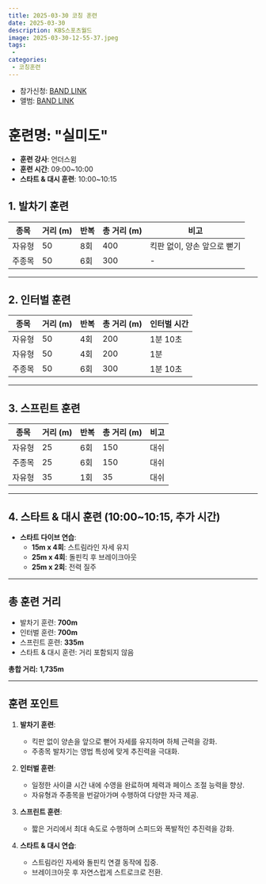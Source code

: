 ```yaml
---
title: 2025-03-30 코칭 훈련
date: 2025-03-30
description: KBS스포츠월드
image: 2025-03-30-12-55-37.jpeg
tags:
 - 
categories:
 - 코칭훈련
---
```


- 참가신청: [BAND LINK](https://band.us/band/93484357/schedule/4%2F93484357%2F615931560%2F19700101)
- 앨범: [BAND LINK](https://band.us/band/93484357/album/85688893)


# **훈련명: "실미도"**

* **훈련 강사**: 언더스윔
* **훈련 시간**: 09:00~10:00
* **스타트 & 대시 훈련**: 10:00~10:15

## **1. 발차기 훈련**  
| 종목 | 거리 (m) | 반복 | 총 거리 (m) | 비고 |
|------|----------|------|-------------|------|
| 자유형 | 50 | 8회 | 400 | 킥판 없이, 양손 앞으로 뻗기 |
| 주종목 | 50 | 6회 | 300 | - |

---

## **2. 인터벌 훈련**  
| 종목 | 거리 (m) | 반복 | 총 거리 (m) | 인터벌 시간 |
|------|----------|------|-------------|-------------|
| 자유형 | 50 | 4회 | 200 | 1분 10초 |
| 자유형 | 50 | 4회 | 200 | 1분 |
| 주종목 | 50 | 6회 | 300 | 1분 10초 |

---

## **3. 스프린트 훈련**  
| 종목 | 거리 (m) | 반복 | 총 거리 (m) | 비고 |
|------|----------|------|-------------|------|
| 자유형 | 25 | 6회 | 150 | 대쉬 |
| 주종목 | 25 | 6회 | 150 | 대쉬 |
| 자유형 | 35 | 1회 | 35 | 대쉬 |

---

## **4. 스타트 & 대시 훈련** (10:00~10:15, 추가 시간)
- **스타트 다이브 연습**:
   - **15m x 4회**: 스트림라인 자세 유지
   - **25m x 4회**: 돌핀킥 후 브레이크아웃
   - **25m x 2회**: 전력 질주

---

## **총 훈련 거리**
- 발차기 훈련: **700m**
- 인터벌 훈련: **700m**
- 스프린트 훈련: **335m**
- 스타트 & 대시 훈련: 거리 포함되지 않음  

**총합 거리:** **1,735m**

---

## **훈련 포인트**
1. **발차기 훈련**:
   - 킥판 없이 양손을 앞으로 뻗어 자세를 유지하며 하체 근력을 강화.
   - 주종목 발차기는 영법 특성에 맞게 추진력을 극대화.

2. **인터벌 훈련**:
   - 일정한 사이클 시간 내에 수영을 완료하며 체력과 페이스 조절 능력을 향상.
   - 자유형과 주종목을 번갈아가며 수행하여 다양한 자극 제공.

3. **스프린트 훈련**:
   - 짧은 거리에서 최대 속도로 수행하며 스피드와 폭발적인 추진력을 강화.

4. **스타트 & 대시 연습**:
   - 스트림라인 자세와 돌핀킥 연결 동작에 집중.
   - 브레이크아웃 후 자연스럽게 스트로크로 전환.
